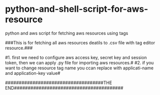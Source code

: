 # python-and-shell-script-for-aws-resource
python and aws script for fetching aws resources using tags

###This is for fetching all aws resources deatils to .csv file with tag editor resource.###

#1. first we need to configure aws access key, secret key and session token, then we can apply .py file for importing aws resources.#
#2. if you want to change resource tag name you ccan replace with applicati-name and application-key value#

####################################THE END########################################

